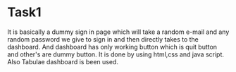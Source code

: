 # Task1
It is basically a dummy sign in page which will take a random e-mail and any random password we give to sign in and then directly takes to the dashboard. 
And dashboard has only working button which is quit button and other's are dummy button.
It is done by using html,css and java script. Also Tabulae dashboard is been used.
